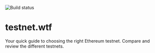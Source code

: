 ![Build status](https://github.com/daniellehrner/testnet.wtf/actions/workflows/main.yml/badge.svg)

# testnet.wtf

Your quick guide to choosing the right Ethereum testnet. Compare and review the different testnets.

